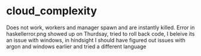 # cloud_complexity

Does not work, workers and manager spawn and are instantly killed.
Error in haskellerror.png showed up on Thurdsay, tried to roll back code, I beleive its an issue with windows, in hindsight I should have figured out issues with argon and windows earlier and tried a different language
